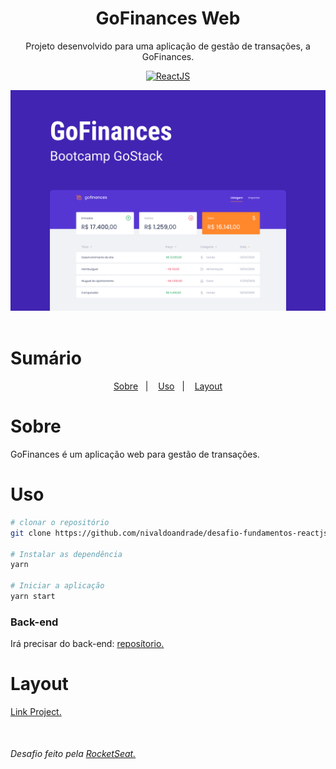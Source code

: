 <header>
  <h1 align="center">
    GoFinances Web
  </h1>
  <p align="center">Projeto desenvolvido para uma aplicação de gestão de transações, a GoFinances.</p>
  <p align="center">
    <a href="https://reactjs.org/" rel="nofollow">
        <img src="https://camo.githubusercontent.com/2fa18e428de4a1b7917b25f79b23633301dc152b/68747470733a2f2f696d672e736869656c64732e696f2f7374617469632f76313f6c6162656c3d5265616374266d6573736167653d4a5326636f6c6f723d626c75653f7374796c653d706c6173746963266c6f676f3d5265616374" alt="ReactJS" data-canonical-src="https://img.shields.io/static/v1?label=React&amp;message=JS&amp;color=blue?style=plastic&amp;logo=React" style="max-width:100%;">
    </a>
  </p>
  <p align="center">
    <img src="https://github.com/nivaldoandrade/desafio-fundamentos-reactjs/blob/master/assetsReadme/Capa.png" alt="GoFinances" />
  </p>
  </header>

 <main>
  <h1>Sumário</h1>
  
  <p align="center">
    <a href="#Sobre">Sobre</a>&nbsp;&nbsp;&nbsp;|&nbsp;&nbsp;&nbsp;
    <a href="#Uso">Uso</a>&nbsp;&nbsp;&nbsp;|&nbsp;&nbsp;&nbsp;
    <a href="#Layout">Layout</a>
  </p>

  <h1>Sobre</h1>
  <p>GoFinances é um aplicação web para gestão de transações.</p>

  <h1>Uso</h1>

  ``` bash
  # clonar o repositório
  git clone https://github.com/nivaldoandrade/desafio-fundamentos-reactjs

  # Instalar as dependência
  yarn

  # Iniciar a aplicação
  yarn start

  ```
  <h3>Back-end</h3>
  <p>Irá precisar do back-end: <a href="https://github.com/nivaldoandrade/desafio-database-upload" target="_blank">reposítorio.</a></p>

  <h1>Layout</h1>
    <p>
      <a href="https://www.figma.com/file/EgOhyj1Inz14dhWGVhRlhr/GoFinances">Link Project.</a>
    </p>

  <p style="margin-top: 50px">
    <h6>Desafio feito pela <a href="https://rocketseat.com.br/" target="_blank">RocketSeat.</a></h6>
  </p>
 </main>


